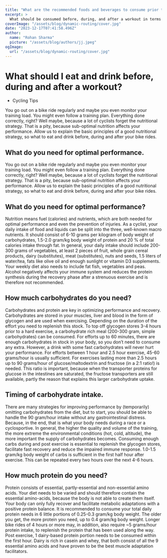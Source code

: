 ```yaml
---
title: "What are the recommended foods and beverages to consume prior to, during, and following a workout?"
excerpt: >
  What should be consumed before, during, and after a workout in terms of food and beverages? You consistently engage in bike rides and may even track your training intensity. Perhaps you even adhere to
coverImage: "/assets/blog/dynamic-routing/cover.jpg"
date: "2023-12-17T07:41:58.496Z"
author:
  name: "Rohan Sharma"
  picture: "/assets/blog/authors/jj.jpeg"
ogImage:
  url: "/assets/blog/dynamic-routing/cover.jpg"
---
```


# What should I eat and drink before, during and after a workout?

* Cycling Tips

You go out on a bike ride regularly and maybe you even monitor your training load. You might even follow a training plan. Everything done correctly, right? Well maybe, because a lot of cyclists forget the nutritional strategy. That is a pity, because sub-optimal nutrition affects your performance. Allow us to explain the basic principles of a good nutritional strategy, so what to eat and drink before, during and after your bike rides.

## What do you need for optimal performance.

You go out on a bike ride regularly and maybe you even monitor your training load. You might even follow a training plan. Everything done correctly, right? Well maybe, because a lot of cyclists forget the nutritional strategy. That is a pity, because sub-optimal nutrition affects your performance. Allow us to explain the basic principles of a good nutritional strategy, so what to eat and drink before, during and after your bike rides.

## What do you need for optimal performance?

Nutrition means fuel (calories) and nutrients, which are both needed for optimal performance and even the prevention of injuries. As a cyclist, your daily intake of food and liquids can be split into the three, well-known macro nutrients. It should consist of 6-10 grams per kilogram of body weight of carbohydrates, 1.5-2.0 gram/kg body weight of protein and 20 % of total calories intake through fat. In general, your daily intake should include 200-300 grams of vegetables, at least 2 pieces of fruit, whole grain cereal products, dairy (substitutes), meat (substitutes), nuts and seeds, 1.5 liters of water/tea, fats like olive oil and enough sunlight or vitamin D3 supplements. Your weekly diet also needs to include fat fish, vegetables and peas. Alcohol negatively affects your immune system and reduces the protein synthesis during the recovery phase after a strenuous exercise and is therefore not recommended.

## How much carbohydrates do you need?

Carbohydrates and protein are key in optimizing performance and recovery. Carbohydrates are stored in your muscles, liver and blood in the form of glycogen and are used when exercising. Depending on the duration of the effort you need to replenish this stock. To top off glycogen stores 3-4 hours prior to a hard exercise, a carbohydrate rich meal (200-300 gram, simple carbohydrates) can be consumed. For efforts up to 60 minutes, there are enough carbohydrates in stock in your body, so you don’t need to consume any extra. However, a drink with some fast carbohydrates will never hurt your performance. For efforts between 1 hour and 2.5 hour exercise, 45-60 grams/hour is usually sufficient. For exercises lasting more than 2.5 hours up to 90 grams/hour of glucose/maltodextrin and fructose (in a 2:1 ratio!) is needed. This ratio is important, because when the transporter proteins for glucose in the intestines are saturated, the fructose transporters are still available, partly the reason that explains this larger carbohydrate uptake.

## Timing of carbohydrate intake.

There are many strategies for improving performance by (temporarily) omitting carbohydrates from the diet, but to start, you should be able to handle the 90 gram/hour intake without any gastrointestinal distress. Because, in the end, that is what your body needs during a race or a cyclosportive. In general, the higher the quality and volume of the training, the more extreme the environmental conditions (hot, cold, altitude), the more important the supply of carbohydrates becomes. Consuming enough carbs during and post exercise is essential to replenish the glycogen stores, facilitate fast recovery and reduce the impaired immune response. 1.0-1.5 gram/kg body weight of carbs is sufficient in the first half hour after exercise. This can be repeated every two hours over the next 4-6 hours.

## How much protein do you need?

Protein consists of essential, partly-essential and non-essential amino acids. Your diet needs to be varied and should therefore contain the essential amino-acids, because the body is not able to create them itself. Your body can only fully recover and facilitate metabolic adaptations with a positive protein balance. It is recommended to consume your total daily protein needs in 6 little portions of 0.25-0.3 gram/kg body weight. The older you get, the more protein you need, up to 0.4 gram/kg body weight. Longer bike rides of 4 hours or more may, in addition, also require ~5 grams/hour protein intake, to replenish the protein that has been used along the way. Post exercise, 1 dairy-based protein portion needs to be consumed within the first hour. Dairy is rich in casein and whey, that both consist of all the 9 essential amino acids and have proven to be the best muscle adaptation facilitators.